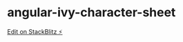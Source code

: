 # angular-ivy-character-sheet

[Edit on StackBlitz ⚡️](https://stackblitz.com/edit/angular-ivy-wrvywi)